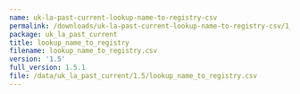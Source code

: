 ```yaml
---
name: uk-la-past-current-lookup-name-to-registry-csv
permalink: /downloads/uk-la-past-current-lookup-name-to-registry-csv/1_5
package: uk_la_past_current
title: lookup_name_to_registry
filename: lookup_name_to_registry.csv
version: '1.5'
full_version: 1.5.1
file: /data/uk_la_past_current/1.5/lookup_name_to_registry.csv
---
```

